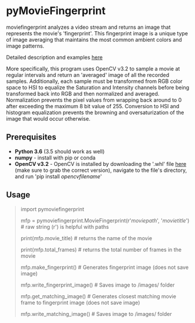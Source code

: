 # pyMovieFingerprint

moviefingerprint analyzes a video stream and returns an image that represents the movie's 'fingerprint'.  This fingerprint image is a unique type of image averaging that maintains the most common ambient colors and image patterns.

Detailed description and examples [here](https://github.com/danielorf/pyMovieFingerprint/blob/master/Examples.md)

More specifically, this program uses OpenCV v3.2 to sample a movie at regular intervals and return an 'averaged' image of all the recorded samples.  Additionally, each sample must be transformed from RGB color space to HSI to equalize the Saturation and Intensity channels before being transformed back into RGB and then normalized and averaged.  Normalization prevents the pixel values from wrapping back around to 0 after exceeding the maximum 8 bit value of 255.  Conversion to HSI and histogram equalization prevents the browning and oversaturization of the image that would occur otherwise.


## Prerequisites


* **Python 3.6** (3.5 should work as well)
* **numpy** - install with pip or conda
* **OpenCV v3.2** - OpenCV is installed by downloading the '.whl' file [here](http://www.lfd.uci.edu/~gohlke/pythonlibs/#opencv) (make sure to grab the correct version), navigate to the file's directory, and run 'pip install _opencvfilename_'



## Usage

>import pymoviefingerprint
>
>
>mfp = pymoviefingerprint.MovieFingerprint(r'*moviepath*', '*movietitle*')  # raw string (r') is helpful with paths
>
>print(mfp.movie_title)       # returns the name of the movie
>
>print(mfp.total_frames)      # returns the total number of frames in the movie
>
>mfp.make_fingerprint()       # Generates fingerprint image (does not save image)
>
>mfp.write_fingerprint_image()        # Saves image to /images/ folder
>
>mfp.get_matching_image()     # Generates closest matching movie frame to fingerprint image (does not save image)
>
>mfp.write_matching_image()       # Saves image to /images/ folder
